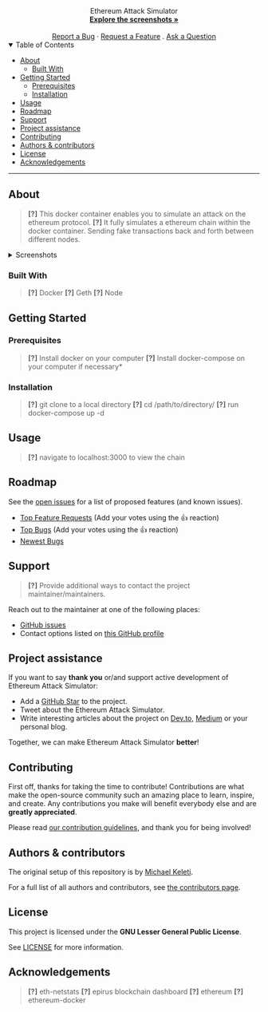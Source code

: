 
<div align="center">
  Ethereum Attack Simulator
  <br />
  <a href="#about"><strong>Explore the screenshots »</strong></a>
  <br />
  <br />
  <a href="https://github.com/mkeleti/ethchain-app/issues/new?assignees=&labels=bug&template=01_BUG_REPORT.md&title=bug%3A+">Report a Bug</a>
  ·
  <a href="https://github.com/mkeleti/ethchain-app/issues/new?assignees=&labels=enhancement&template=02_FEATURE_REQUEST.md&title=feat%3A+">Request a Feature</a>
  .
  <a href="https://github.com/mkeleti/ethchain-app/issues/new?assignees=&labels=question&template=04_SUPPORT_QUESTION.md&title=support%3A+">Ask a Question</a>
</div>

<details open="open">
<summary>Table of Contents</summary>

- [About](#about)
  - [Built With](#built-with)
- [Getting Started](#getting-started)
  - [Prerequisites](#prerequisites)
  - [Installation](#installation)
- [Usage](#usage)
- [Roadmap](#roadmap)
- [Support](#support)
- [Project assistance](#project-assistance)
- [Contributing](#contributing)
- [Authors & contributors](#authors--contributors)
- [License](#license)
- [Acknowledgements](#acknowledgements)

</details>

---

## About

> **[?]**
> This docker container enables you to simulate an attack on the ethereum protocol.
> **[?]**
> It fully simulates a ethereum chain within the docker container. Sending fake transactions back and forth
> between different nodes.

<details>
<summary>Screenshots</summary>
<br>

> **[?]**
> Please provide your screenshots here.

|                               Home Page                               |                               Login Page                               |
| :-------------------------------------------------------------------: | :--------------------------------------------------------------------: |
| <img src="docs/images/screenshot.png" title="Home Page" width="100%"> | <img src="docs/images/screenshot.png" title="Login Page" width="100%"> |

</details>

### Built With

> **[?]**
> Docker
> **[?]**
> Geth
> **[?]**
> Node

## Getting Started

### Prerequisites

> **[?]**
> Install docker on your computer
> **[?]**
> Install docker-compose on your computer if necessary*

### Installation

> **[?]**
> git clone to a local directory
> **[?]**
> cd /path/to/directory/
> **[?]**
> run docker-compose up -d

## Usage

> **[?]**
> navigate to localhost:3000 to view the chain

## Roadmap

See the [open issues](https://github.com/mkeleti/ethchain-app/issues) for a list of proposed features (and known issues).

- [Top Feature Requests](https://github.com/mkeleti/ethchain-app/issues?q=label%3Aenhancement+is%3Aopen+sort%3Areactions-%2B1-desc) (Add your votes using the 👍 reaction)
- [Top Bugs](https://github.com/mkeleti/ethchain-app/issues?q=is%3Aissue+is%3Aopen+label%3Abug+sort%3Areactions-%2B1-desc) (Add your votes using the 👍 reaction)
- [Newest Bugs](https://github.com/mkeleti/ethchain-app/issues?q=is%3Aopen+is%3Aissue+label%3Abug)

## Support

> **[?]**
> Provide additional ways to contact the project maintainer/maintainers.

Reach out to the maintainer at one of the following places:

- [GitHub issues](https://github.com/mkeleti/ethchain-app/issues/new?assignees=&labels=question&template=04_SUPPORT_QUESTION.md&title=support%3A+)
- Contact options listed on [this GitHub profile](https://github.com/mkeleti)

## Project assistance

If you want to say **thank you** or/and support active development of Ethereum Attack Simulator:

- Add a [GitHub Star](https://github.com/mkeleti/ethchain-app) to the project.
- Tweet about the Ethereum Attack Simulator.
- Write interesting articles about the project on [Dev.to](https://dev.to/), [Medium](https://medium.com/) or your personal blog.

Together, we can make Ethereum Attack Simulator **better**!

## Contributing

First off, thanks for taking the time to contribute! Contributions are what make the open-source community such an amazing place to learn, inspire, and create. Any contributions you make will benefit everybody else and are **greatly appreciated**.


Please read [our contribution guidelines](docs/CONTRIBUTING.md), and thank you for being involved!

## Authors & contributors

The original setup of this repository is by [Michael Keleti](https://github.com/mkeleti).

For a full list of all authors and contributors, see [the contributors page](https://github.com/mkeleti/ethchain-app/contributors).


## License

This project is licensed under the **GNU Lesser General Public License**.

See [LICENSE](LICENSE) for more information.

## Acknowledgements

> **[?]**
> eth-netstats
> **[?]**
> epirus blockchain dashboard
> **[?]**
> ethereum
> **[?]**
> ethereum-docker
